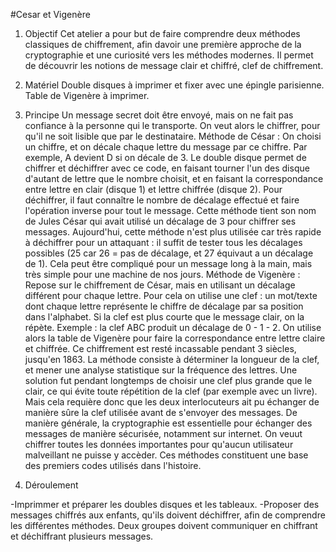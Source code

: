 #Cesar et Vigenère

1. Objectif 
Cet atelier a pour but de faire comprendre deux méthodes classiques de chiffrement, afin davoir une première approche de la cryptographie et une curiosité vers les méthodes modernes. Il permet de découvrir les notions de message clair et chiffré, clef de chiffrement.

2. Matériel 
Double disques à imprimer et fixer avec une épingle parisienne. Table de Vigenère à imprimer.

3. Principe 
Un message secret doit être envoyé, mais on ne fait pas confiance à la personne qui le transporte. On veut alors le chiffrer, pour qu'il ne soit lisible que par le destinataire. 
Méthode de César :
On choisi un chiffre, et on décale chaque lettre du message par ce chiffre. Par exemple, A devient D si on décale de 3. Le double disque permet de chiffrer et déchiffrer avec ce code, en faisant tourner l'un des disque d'autant de lettre que le nombre choisit, et en faisant la correspondance entre lettre en clair (disque 1) et lettre chiffrée (disque 2).
Pour déchiffrer, il faut connaître le nombre de décalage effectué et faire l'opération inverse pour tout le message. 
Cette méthode tient son nom de Jules César qui avait utilisé un décalage de 3 pour chiffrer ses messages.
Aujourd'hui, cette méthode n'est plus utilisée car très rapide à déchiffrer pour un attaquant : il suffit de tester tous les décalages possibles (25 car 26 = pas de décalage, et 27 équivaut a un décalage de 1). Cela peut être compliqué pour un message long à la main, mais très simple pour une machine de nos jours.
Méthode de Vigenère :
Repose sur le chiffrement de César, mais en utilisant un décalage différent pour chaque lettre. Pour cela on utilise une clef : un mot/texte dont chaque lettre représente le chiffre de décalage par sa position dans l'alphabet. Si la clef est plus courte que le message clair, on la répète. Exemple : la clef ABC produit un décalage de 0 - 1 - 2.
On utilise alors la table de Vigenère pour faire la correspondance entre lettre claire et chiffrée.
Ce chiffrement est resté incassable pendant 3 siècles, jusqu'en 1863. La méthode consiste à déterminer la longueur de la clef, et mener une analyse statistique sur la fréquence des lettres. Une solution fut pendant longtemps de choisir une clef plus grande que le clair, ce qui évite toute répétition de la clef (par exemple avec un livre). Mais cela requière donc que les deux interlocuteurs ait pu échanger de manière sûre la clef utilisée avant de s'envoyer des messages.
De manière générale, la cryptographie est essentielle pour échanger des messages de manière sécurisée, notamment sur internet. On veuut chiffrer toutes les données importantes pour qu'aucun utilisateur malveillant ne puisse y accèder. Ces méthodes constituent une base des premiers codes utilisés dans l'histoire. 

4. Déroulement 

-Imprimmer et préparer les doubles disques et les tableaux. 
-Proposer des messages chiffrés aux enfants, qu'ils doivent déchiffrer, afin de comprendre les différentes méthodes. Deux groupes doivent communiquer en chiffrant et déchiffrant plusieurs messages. 
